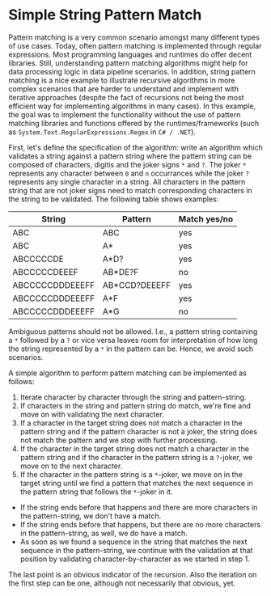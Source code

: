# Simple String Pattern Match

Pattern matching is a very common scenario amongst many different types of use cases. Today, often pattern matching is implemented through regular expressions. Most programming languages and runtimes do offer decent libraries. Still, understanding pattern matching algorithms might help for data processing logic in data pipeline scenarios. In addition, string pattern matching is a nice example to illustrate recursive algorithms in more complex scenarios that are harder to understand and implement with iterative approaches (despite the fact of recursions not being the most efficient way for implementing algorithms in many cases). In this example, the goal was to implement the functionality without the use of pattern matching libraries and functions offered by the runtimes/frameworks (such as `System.Text.RegularExpressions.Regex` in `C# / .NET`).

First, let's define the specification of the algorithm: write an algorithm which validates a string against a pattern string where the pattern string can be composed of characters, digitis and the joker signs `*` and `?`. The joker `*` represents any character between `0` and `n` occurrances while the joker `?` represents any single character in a string. All characters in the pattern string that are not joker signs need to match corresponding characters in the string to be validated. The following table shows examples:

| String           | Pattern        | Match yes/no |
| ---------------- | -------------- | ------------ |
| ABC              | ABC            | yes          |
| ABC              | A*             | yes          |
| ABCCCCCDE        | A*D?           | yes          |
| ABCCCCCDEEEF     | AB*DE?F        | no           |
| ABCCCCCDDDEEEFF  | AB*CCD?DEEEFF  | yes          |
| ABCCCCCDDDEEEFF  | A*F            | yes          |
| ABCCCCCDDDEEEFF  | A*G            | no           |

Ambiguous patterns should not be allowed. I.e., a pattern string containing a `*` followed by a `?` or vice versa leaves room for interpretation of how long the string represented by a `*` in the pattern can be. Hence, we avoid such scenarios.

A simple algorithm to perform pattern matching can be implemented as follows:

1. Iterate character by character through the string and pattern-string.
2. If characters in the string and pattern string do match, we're fine and move on with validating the next character.
3. If a character in the target string does not match a character in the pattern string and if the pattern character is not a joker, the string does not match the pattern and we stop with further processing.
4. If the character in the target string does not match a character in the pattern string and if the character in the pattern string is a `?`-joker, we move on to the next character.
5. If the character in the pattern string is a `*`-joker, we move on in the target string until we find a pattern that matches the next sequence in the pattern string that follows the `*`-joker in it.
  * If the string ends before that happens and there are more characters in the pattern-string, we don't have a match.
  * If the string ends before that happens, but there are no more characters in the pattern-string, as well, we do have a match.
  * As soon as we found a sequence in the string that matches the next sequence in the pattern-string, we continue with the validation at that position by validating character-by-character as we started in step 1.

The last point is an obvious indicator of the recursion. Also the iteration on the first step can be one, although not necessarily that obvious, yet.  